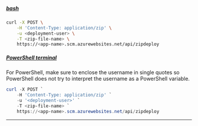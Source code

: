 ##### [bash](#tab/terminal-bash)

```bash
curl -X POST \
    -H 'Content-Type: application/zip' \
    -u <deployment-user> \
    -T <zip-file-name> \
    https://<app-name>.scm.azurewebsites.net/api/zipdeploy
```

##### [PowerShell terminal](#tab/terminal-powershell)

For PowerShell, make sure to enclose the username in single quotes so PowerShell does not try to interpret the username as a PowerShell variable.

```powershell
curl -X POST `
    -H 'Content-Type: application/zip' `
    -u '<deployment-user>' `
    -T <zip-file-name> `
    https://<app-name>.scm.azurewebsites.net/api/zipdeploy
```

---
